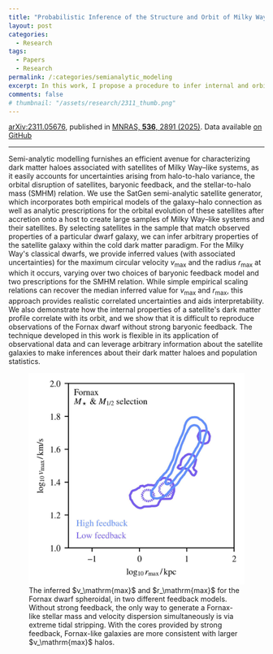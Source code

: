 ```yaml
---
title: "Probabilistic Inference of the Structure and Orbit of Milky Way Satellites with Semi-Analytic Modeling"
layout: post
categories:
  - Research
tags:
  - Papers
  - Research
permalink: /:categories/semianalytic_modeling
excerpt: In this work, I propose a procedure to infer internal and orbital properties of Milky Way satellites using the <code>SatGen</code> semi-analytic model. I provide values for $v_\mathrm{max}$ and $r_\mathrm{max}$ for the classical satellites, varying over astrophysical uncertainties such as the stellar mass&ndash;halo mass relation and baryonic feedback perscriptions. I also show inferred values for the central densities, pericenters, probability of group accretion, and more. The method is easily extensible to other properties, and my code is publicly available.
comments: false
# thumbnail: "/assets/research/2311_thumb.png"
---
```

<a href="https://ui.adsabs.harvard.edu/abs/2025MNRAS.536.2891F/abstract">arXiv:2311.05676</a>, published in <a href="https://doi.org/10.1093/mnras/stae2736">MNRAS, <b>536</b>, 2891 (2025)</a>. Data available <a href='https://github.com/folsomde/Semianalytic_Inference'>on GitHub</a>

---
Semi-analytic modelling furnishes an efficient avenue for characterizing dark matter haloes associated with satellites of Milky Way&ndash;like systems, as it easily accounts for uncertainties arising from halo-to-halo variance, the orbital disruption of satellites, baryonic feedback, and the stellar-to-halo mass (SMHM) relation. We use the SatGen semi-analytic satellite generator, which incorporates both empirical models of the galaxy&ndash;halo connection as well as analytic prescriptions for the orbital evolution of these satellites after accretion onto a host to create large samples of Milky Way&ndash;like systems and their satellites. By selecting satellites in the sample that match observed properties of a particular dwarf galaxy, we can infer arbitrary properties of the satellite galaxy within the cold dark matter paradigm. For the Milky Way's classical dwarfs, we provide inferred values (with associated uncertainties) for the maximum circular velocity $v_\mathrm{max}$ and the radius $r_\mathrm{max}$ at which it occurs, varying over two choices of baryonic feedback model and two prescriptions for the SMHM relation. While simple empirical scaling relations can recover the median inferred value for $v_\mathrm{max}$ and $r_\mathrm{max}$, this approach provides realistic correlated uncertainties and aids interpretability. We also demonstrate how the internal properties of a satellite's dark matter profile correlate with its orbit, and we show that it is difficult to reproduce observations of the Fornax dwarf without strong baryonic feedback. The technique developed in this work is flexible in its application of observational data and can leverage arbitrary information about the satellite galaxies to make inferences about their dark matter haloes and population statistics.

<figure>
  <img src="/assets/research/2311_thumb.png" alt="The inferred v max and r max for the Fornax dwarf spheroidal, in two different feedback models.">
  <figcaption class='message'>The inferred $v_\mathrm{max}$ and $r_\mathrm{max}$ for the Fornax dwarf spheroidal, in two different feedback models. Without strong feedback, the only way to generate a Fornax-like stellar mass and velocity dispersion simultaneously is via extreme tidal stripping. With the cores provided by strong feedback, Fornax-like galaxies are more consistent with larger $v_\mathrm{max}$ halos.</figcaption>
</figure>